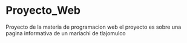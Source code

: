 # Proyecto_Web
Proyecto de la materia de programacion web
el proyecto es sobre una pagina informativa de un mariachi de tlajomulco
